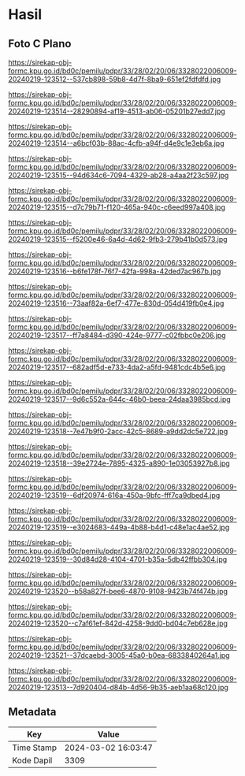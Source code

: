 # Hasil

## Foto C Plano

https://sirekap-obj-formc.kpu.go.id/bd0c/pemilu/pdpr/33/28/02/20/06/3328022006009-20240219-123512--537cb898-59b8-4d7f-8ba9-651ef2fdfdfd.jpg

https://sirekap-obj-formc.kpu.go.id/bd0c/pemilu/pdpr/33/28/02/20/06/3328022006009-20240219-123514--28290894-af19-4513-ab06-05201b27edd7.jpg

https://sirekap-obj-formc.kpu.go.id/bd0c/pemilu/pdpr/33/28/02/20/06/3328022006009-20240219-123514--a6bcf03b-88ac-4cfb-a94f-d4e9c1e3eb6a.jpg

https://sirekap-obj-formc.kpu.go.id/bd0c/pemilu/pdpr/33/28/02/20/06/3328022006009-20240219-123515--94d634c6-7094-4329-ab28-a4aa2f23c597.jpg

https://sirekap-obj-formc.kpu.go.id/bd0c/pemilu/pdpr/33/28/02/20/06/3328022006009-20240219-123515--d7c79b71-f120-465a-940c-c6eed997a408.jpg

https://sirekap-obj-formc.kpu.go.id/bd0c/pemilu/pdpr/33/28/02/20/06/3328022006009-20240219-123515--f5200e46-6a4d-4d62-9fb3-279b41b0d573.jpg

https://sirekap-obj-formc.kpu.go.id/bd0c/pemilu/pdpr/33/28/02/20/06/3328022006009-20240219-123516--b6fe178f-76f7-42fa-998a-42ded7ac967b.jpg

https://sirekap-obj-formc.kpu.go.id/bd0c/pemilu/pdpr/33/28/02/20/06/3328022006009-20240219-123516--73aaf82a-6ef7-477e-830d-054d419fb0e4.jpg

https://sirekap-obj-formc.kpu.go.id/bd0c/pemilu/pdpr/33/28/02/20/06/3328022006009-20240219-123517--ff7a8484-d390-424e-9777-c02fbbc0e206.jpg

https://sirekap-obj-formc.kpu.go.id/bd0c/pemilu/pdpr/33/28/02/20/06/3328022006009-20240219-123517--682adf5d-e733-4da2-a5fd-9481cdc4b5e6.jpg

https://sirekap-obj-formc.kpu.go.id/bd0c/pemilu/pdpr/33/28/02/20/06/3328022006009-20240219-123517--9d6c552a-644c-46b0-beea-24daa3985bcd.jpg

https://sirekap-obj-formc.kpu.go.id/bd0c/pemilu/pdpr/33/28/02/20/06/3328022006009-20240219-123518--7e47b9f0-2acc-42c5-8689-a9dd2dc5e722.jpg

https://sirekap-obj-formc.kpu.go.id/bd0c/pemilu/pdpr/33/28/02/20/06/3328022006009-20240219-123518--39e2724e-7895-4325-a890-1e03053927b8.jpg

https://sirekap-obj-formc.kpu.go.id/bd0c/pemilu/pdpr/33/28/02/20/06/3328022006009-20240219-123519--6df20974-616a-450a-9bfc-fff7ca9dbed4.jpg

https://sirekap-obj-formc.kpu.go.id/bd0c/pemilu/pdpr/33/28/02/20/06/3328022006009-20240219-123519--e3024683-449a-4b88-b4d1-c48e1ac4ae52.jpg

https://sirekap-obj-formc.kpu.go.id/bd0c/pemilu/pdpr/33/28/02/20/06/3328022006009-20240219-123519--30d84d28-4104-4701-b35a-5db42ffbb304.jpg

https://sirekap-obj-formc.kpu.go.id/bd0c/pemilu/pdpr/33/28/02/20/06/3328022006009-20240219-123520--b58a827f-bee6-4870-9108-9423b74f474b.jpg

https://sirekap-obj-formc.kpu.go.id/bd0c/pemilu/pdpr/33/28/02/20/06/3328022006009-20240219-123520--c7af61ef-842d-4258-9dd0-bd04c7eb628e.jpg

https://sirekap-obj-formc.kpu.go.id/bd0c/pemilu/pdpr/33/28/02/20/06/3328022006009-20240219-123521--37dcaebd-3005-45a0-b0ea-6833840264a1.jpg

https://sirekap-obj-formc.kpu.go.id/bd0c/pemilu/pdpr/33/28/02/20/06/3328022006009-20240219-123513--7d920404-d84b-4d56-9b35-aeb1aa68c120.jpg


## Metadata

| Key        | Value               |
| ---------- | ------------------- |
| Time Stamp | 2024-03-02 16:03:47 |
| Kode Dapil | 3309                |



